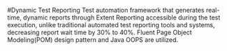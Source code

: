 #Dynamic Test Reporting 
Test automation framework that generates real-time, dynamic reports through Extent Reporting accessible during the test execution, unlike traditional automated test reporting tools and systems, decreasing report wait time by 30% to 40%. Fluent Page Object Modeling(POM) design pattern and Java OOPS are utilized.
